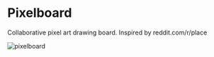 # Pixelboard
Collaborative pixel art drawing board. Inspired by reddit.com/r/place 

![pixelboard](https://cloud.githubusercontent.com/assets/27296728/24921935/314ee944-1ef5-11e7-912d-50f2ad63555b.png)
